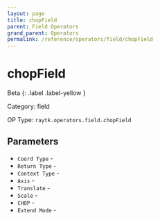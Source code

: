 ```yaml
---
layout: page
title: chopField
parent: Field Operators
grand_parent: Operators
permalink: /reference/operators/field/chopField
---
```


# chopField


Beta
{: .label .label-yellow }

Category: field

OP Type: `raytk.operators.field.chopField`

## Parameters

* `Coord Type` - 
* `Return Type` - 
* `Context Type` - 
* `Axis` - 
* `Translate` - 
* `Scale` - 
* `CHOP` - 
* `Extend Mode` -
